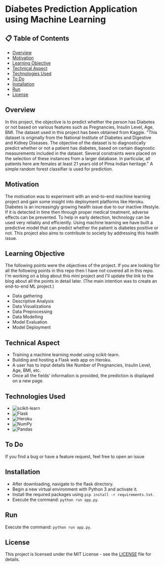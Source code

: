 # Diabetes Prediction Application using Machine Learning

## 📋 Table of Contents

- [Overview](#overview)
- [Motivation](#motivation)
- [Learning Objective](#learning-objective)
- [Technical Aspect](#technical-aspect)
- [Technologies Used](#technologies-used)
- [To Do](#to-do)
- [Installation](#installation)
- [Run](#run)
- [License](#license)


## Overview

In this project, the objective is to predict whether the person has Diabetes or not based on various features such as Pregnancies, Insulin Level, Age, BMI. The dataset used in this project has been obtained from Kaggle. "This dataset is originally from the National Institute of Diabetes and Digestive and Kidney Diseases. The objective of the dataset is to diagnostically predict whether or not a patient has diabetes, based on certain diagnostic measurements included in the dataset. Several constraints were placed on the selection of these instances from a larger database. In particular, all patients here are females at least 21 years old of Pima Indian heritage." A simple random forest classifier is used for prediction.

## Motivation

The motivation was to experiment with an end-to-end machine learning project and gain some insight into deployment platforms like Heroku. Diabetes is an increasingly growing health issue due to our inactive lifestyle. If it is detected in time then through proper medical treatment, adverse effects can be prevented. To help in early detection, technology can be used very reliably and efficiently. Using machine learning we have built a predictive model that can predict whether the patient is diabetes positive or not. This project also aims to contribute to society by addressing this health issue.


## Learning Objective

The following points were the objectives of the project. If you are looking for all the following points in this repo then I have not covered all in this repo. I'm working on a blog about this mini project and I'll update the link to the blog about all the points in detail later. (The main intention was to create an end-to-end ML project.)

- Data gathering
- Descriptive Analysis
- Data Visualizations
- Data Preprocessing
- Data Modelling
- Model Evaluation
- Model Deployment

## Technical Aspect

- Training a machine learning model using scikit-learn.
- Building and hosting a Flask web app on Heroku.
- A user has to input details like Number of Pregnancies, Insulin Level, Age, BMI, etc.
- Once all the fields' information is provided, the prediction is displayed on a new page.

## Technologies Used  

- ![scikit-learn](https://github.com/scikit-learn/scikit-learn/blob/master/doc/logos/scikit-learn-logo-small.png)
- ![Flask](https://flask.palletsprojects.com/en/1.1.x/_images/flask-logo.png)
- ![Heroku](https://github.com/ditikrushna/End-to-End-Diabetes-Prediction-Application-Using-Machine-Learning/blob/master/Resource/heroku.png)
- ![NumPy](https://github.com/ditikrushna/End-to-End-Diabetes-Prediction-Application-Using-Machine-Learning/blob/master/Resource/numpy.png)
- ![Pandas](https://github.com/ditikrushna/End-to-End-Diabetes-Prediction-Application-Using-Machine-Learning/blob/master/Resource/pandas.jpeg)

## To Do

If you find a bug or have a feature request, feel free to open an issue 

## Installation


- After downloading, navigate to the flask directory.
- Begin a new virtual environment with Python 3 and activate it.
- Install the required packages using `pip install -r requirements.txt`.
- Execute the command: `python run app.py`.

## Run

Execute the command: `python run app.py`.

## License

This project is licensed under the MIT License - see the [LICENSE](LICENSE) file for details.

